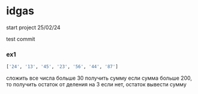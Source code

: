# idgas

start project 25/02/24

test commit


### ex1

```python
['24', '13', '45', '23', '56', '44', '87']
```
сложить все числа больше 30
получить сумму
если сумма больше 200, то
получить остаток от деления на 3
если нет, остаток вывести сумму
